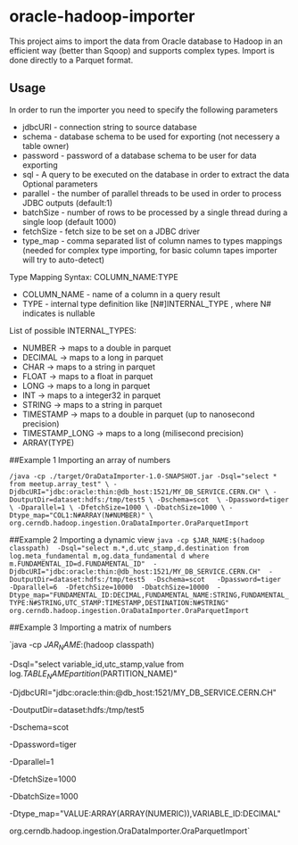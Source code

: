 # oracle-hadoop-importer
This project aims to import the data from Oracle database to Hadoop in an efficient way (better than Sqoop) and supports complex types. Import is done directly to a Parquet format.

## Usage
In order to run the importer you need to specify the following parameters
- jdbcURI - connection string to source database
- schema - database schema to be used for exporting (not necessery a table owner)
- password - password of a database schema to be user for data exporting
- sql - A query to be executed on the database in order to extract the data 
Optional parameters
- parallel - the number of parallel threads to be used in order to process JDBC outputs (default:1)
- batchSize - number of rows to be processed by a single thread during a single loop (default 1000)
- fetchSize - fetch size to be set on a JDBC driver
- type_map - comma separated list of column names to types mappings (needed for complex type importing, for basic column tapes importer will try to auto-detect)

Type Mapping Syntax: COLUMN_NAME:TYPE
- COLUMN_NAME - name of a column in a query result
- TYPE - internal type definition like [N#]INTERNAL_TYPE , where N# indicates is nullable

List of possible INTERNAL_TYPES:
- NUMBER -> maps to a double in parquet
- DECIMAL -> maps to a long in parquet
- CHAR -> maps to a string in parquet
- FLOAT -> maps to a float in parquet
- LONG -> maps to a long in parquet
- INT -> maps to a integer32 in parquet
- STRING  -> maps to a string in parquet
- TIMESTAMP -> maps to a double in parquet (up to nanosecond precision)
- TIMESTAMP_LONG -> maps to a long (milisecond precision)
- ARRAY(TYPE)


##Example 1
Importing an array of numbers

`/java -cp ./target/OraDataImporter-1.0-SNAPSHOT.jar
-Dsql="select * from meetup.array_test" \
-DjdbcURI="jdbc:oracle:thin:@db_host:1521/MY_DB_SERVICE.CERN.CH" \
-DoutputDir=dataset:hdfs:/tmp/test5 \
-Dschema=scot  \
-Dpassword=tiger \
-Dparallel=1 \
-DfetchSize=1000 \
-DbatchSize=1000 \
-Dtype_map="COL1:N#ARRAY(N#NUMBER)" \
org.cerndb.hadoop.ingestion.OraDataImporter.OraParquetImport`


##Example 2
Importing a dynamic view 
`java -cp $JAR_NAME:$(hadoop classpath) 
-Dsql="select m.*,d.utc_stamp,d.destination from log.meta_fundamental m,og.data_fundamental d where m.FUNDAMENTAL_ID=d.FUNDAMENTAL_ID" 
-DjdbcURI="jdbc:oracle:thin:@db_host:1521/MY_DB_SERVICE.CERN.CH" 
-DoutputDir=dataset:hdfs:/tmp/test5 
-Dschema=scot  
-Dpassword=tiger 
-Dparallel=6 
-DfetchSize=10000 
-DbatchSize=10000 
-Dtype_map="FUNDAMENTAL_ID:DECIMAL,FUNDAMENTAL_NAME:STRING,FUNDAMENTAL_TYPE:N#STRING,UTC_STAMP:TIMESTAMP,DESTINATION:N#STRING" 
org.cerndb.hadoop.ingestion.OraDataImporter.OraParquetImport
`

##Example 3
Importing a matrix of numbers

`java -cp $JAR_NAME:$(hadoop classpath) 

-Dsql="select variable_id,utc_stamp,value from log.$TABLE_NAME partition($PARTITION_NAME)" 

-DjdbcURI="jdbc:oracle:thin:@db_host:1521/MY_DB_SERVICE.CERN.CH" 

-DoutputDir=dataset:hdfs:/tmp/test5 

-Dschema=scot  

-Dpassword=tiger 

-Dparallel=1 

-DfetchSize=1000 

-DbatchSize=1000 

-Dtype_map="VALUE:ARRAY(ARRAY(NUMERIC)),VARIABLE_ID:DECIMAL" 

org.cerndb.hadoop.ingestion.OraDataImporter.OraParquetImport`

